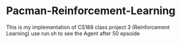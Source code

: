 # Pacman-Reinforcement-Learning
This is my implementation of CS188 class project 3 (Reinforcement Learning) 
use run.sh to see the Agent after 50 epsoide 
